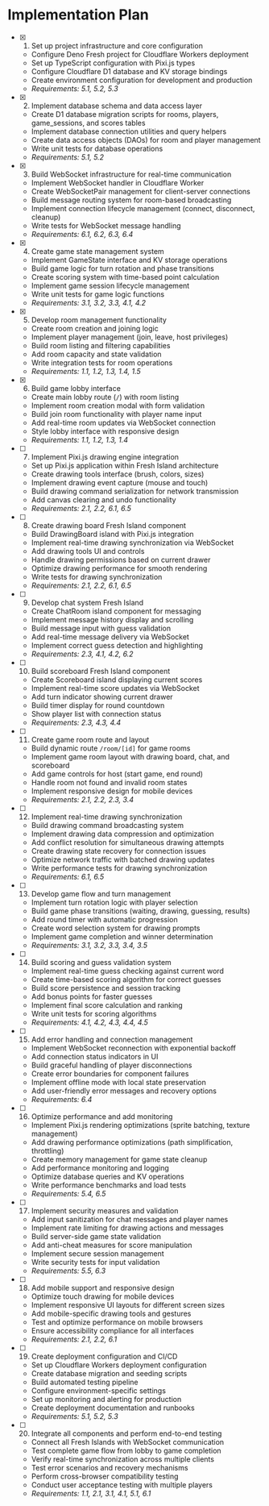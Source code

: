 # Implementation Plan

- [x] 1. Set up project infrastructure and core configuration
  - Configure Deno Fresh project for Cloudflare Workers deployment
  - Set up TypeScript configuration with Pixi.js types
  - Configure Cloudflare D1 database and KV storage bindings
  - Create environment configuration for development and production
  - _Requirements: 5.1, 5.2, 5.3_

- [x] 2. Implement database schema and data access layer
  - Create D1 database migration scripts for rooms, players, game_sessions, and scores tables
  - Implement database connection utilities and query helpers
  - Create data access objects (DAOs) for room and player management
  - Write unit tests for database operations
  - _Requirements: 5.1, 5.2_

- [x] 3. Build WebSocket infrastructure for real-time communication
  - Implement WebSocket handler in Cloudflare Worker
  - Create WebSocketPair management for client-server connections
  - Build message routing system for room-based broadcasting
  - Implement connection lifecycle management (connect, disconnect, cleanup)
  - Write tests for WebSocket message handling
  - _Requirements: 6.1, 6.2, 6.3, 6.4_

- [x] 4. Create game state management system
  - Implement GameState interface and KV storage operations
  - Build game logic for turn rotation and phase transitions
  - Create scoring system with time-based point calculation
  - Implement game session lifecycle management
  - Write unit tests for game logic functions
  - _Requirements: 3.1, 3.2, 3.3, 4.1, 4.2_

- [x] 5. Develop room management functionality
  - Create room creation and joining logic
  - Implement player management (join, leave, host privileges)
  - Build room listing and filtering capabilities
  - Add room capacity and state validation
  - Write integration tests for room operations
  - _Requirements: 1.1, 1.2, 1.3, 1.4, 1.5_

- [x] 6. Build game lobby interface
  - Create main lobby route (`/`) with room listing
  - Implement room creation modal with form validation
  - Build join room functionality with player name input
  - Add real-time room updates via WebSocket connection
  - Style lobby interface with responsive design
  - _Requirements: 1.1, 1.2, 1.3, 1.4_

- [ ] 7. Implement Pixi.js drawing engine integration
  - Set up Pixi.js application within Fresh Island architecture
  - Create drawing tools interface (brush, colors, sizes)
  - Implement drawing event capture (mouse and touch)
  - Build drawing command serialization for network transmission
  - Add canvas clearing and undo functionality
  - _Requirements: 2.1, 2.2, 6.1, 6.5_

- [ ] 8. Create drawing board Fresh Island component
  - Build DrawingBoard island with Pixi.js integration
  - Implement real-time drawing synchronization via WebSocket
  - Add drawing tools UI and controls
  - Handle drawing permissions based on current drawer
  - Optimize drawing performance for smooth rendering
  - Write tests for drawing synchronization
  - _Requirements: 2.1, 2.2, 6.1, 6.5_

- [ ] 9. Develop chat system Fresh Island
  - Create ChatRoom island component for messaging
  - Implement message history display and scrolling
  - Build message input with guess validation
  - Add real-time message delivery via WebSocket
  - Implement correct guess detection and highlighting
  - _Requirements: 2.3, 4.1, 4.2, 6.2_

- [ ] 10. Build scoreboard Fresh Island component
  - Create Scoreboard island displaying current scores
  - Implement real-time score updates via WebSocket
  - Add turn indicator showing current drawer
  - Build timer display for round countdown
  - Show player list with connection status
  - _Requirements: 2.3, 4.3, 4.4_

- [ ] 11. Create game room route and layout
  - Build dynamic route `/room/[id]` for game rooms
  - Implement game room layout with drawing board, chat, and scoreboard
  - Add game controls for host (start game, end round)
  - Handle room not found and invalid room states
  - Implement responsive design for mobile devices
  - _Requirements: 2.1, 2.2, 2.3, 3.4_

- [ ] 12. Implement real-time drawing synchronization
  - Build drawing command broadcasting system
  - Implement drawing data compression and optimization
  - Add conflict resolution for simultaneous drawing attempts
  - Create drawing state recovery for connection issues
  - Optimize network traffic with batched drawing updates
  - Write performance tests for drawing synchronization
  - _Requirements: 6.1, 6.5_

- [ ] 13. Develop game flow and turn management
  - Implement turn rotation logic with player selection
  - Build game phase transitions (waiting, drawing, guessing, results)
  - Add round timer with automatic progression
  - Create word selection system for drawing prompts
  - Implement game completion and winner determination
  - _Requirements: 3.1, 3.2, 3.3, 3.4, 3.5_

- [ ] 14. Build scoring and guess validation system
  - Implement real-time guess checking against current word
  - Create time-based scoring algorithm for correct guesses
  - Build score persistence and session tracking
  - Add bonus points for faster guesses
  - Implement final score calculation and ranking
  - Write unit tests for scoring algorithms
  - _Requirements: 4.1, 4.2, 4.3, 4.4, 4.5_

- [ ] 15. Add error handling and connection management
  - Implement WebSocket reconnection with exponential backoff
  - Add connection status indicators in UI
  - Build graceful handling of player disconnections
  - Create error boundaries for component failures
  - Implement offline mode with local state preservation
  - Add user-friendly error messages and recovery options
  - _Requirements: 6.4_

- [ ] 16. Optimize performance and add monitoring
  - Implement Pixi.js rendering optimizations (sprite batching, texture management)
  - Add drawing performance optimizations (path simplification, throttling)
  - Create memory management for game state cleanup
  - Add performance monitoring and logging
  - Optimize database queries and KV operations
  - Write performance benchmarks and load tests
  - _Requirements: 5.4, 6.5_

- [ ] 17. Implement security measures and validation
  - Add input sanitization for chat messages and player names
  - Implement rate limiting for drawing actions and messages
  - Build server-side game state validation
  - Add anti-cheat measures for score manipulation
  - Implement secure session management
  - Write security tests for input validation
  - _Requirements: 5.5, 6.3_

- [ ] 18. Add mobile support and responsive design
  - Optimize touch drawing for mobile devices
  - Implement responsive UI layouts for different screen sizes
  - Add mobile-specific drawing tools and gestures
  - Test and optimize performance on mobile browsers
  - Ensure accessibility compliance for all interfaces
  - _Requirements: 2.1, 2.2, 6.1_

- [ ] 19. Create deployment configuration and CI/CD
  - Set up Cloudflare Workers deployment configuration
  - Create database migration and seeding scripts
  - Build automated testing pipeline
  - Configure environment-specific settings
  - Set up monitoring and alerting for production
  - Create deployment documentation and runbooks
  - _Requirements: 5.1, 5.2, 5.3_

- [ ] 20. Integrate all components and perform end-to-end testing
  - Connect all Fresh Islands with WebSocket communication
  - Test complete game flow from lobby to game completion
  - Verify real-time synchronization across multiple clients
  - Test error scenarios and recovery mechanisms
  - Perform cross-browser compatibility testing
  - Conduct user acceptance testing with multiple players
  - _Requirements: 1.1, 2.1, 3.1, 4.1, 5.1, 6.1_